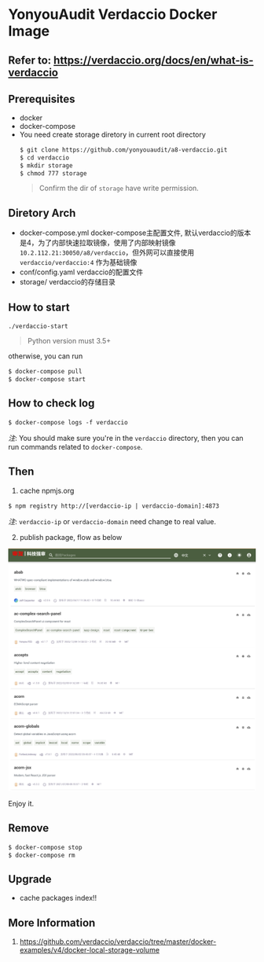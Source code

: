 # YonyouAudit Verdaccio Docker Image

## Refer to: https://verdaccio.org/docs/en/what-is-verdaccio


## Prerequisites
* docker
* docker-compose
* You need create storage diretory in current root directory
  ```
  $ git clone https://github.com/yonyouaudit/a8-verdaccio.git
  $ cd verdaccio
  $ mkdir storage
  $ chmod 777 storage
  ```
  > Confirm the dir of `storage` have write permission.

## Diretory Arch
* docker-compose.yml  docker-compose主配置文件, 默认verdaccio的版本是4，为了内部快速拉取镜像，使用了内部映射镜像 `10.2.112.21:30050/a8/verdaccio`，但外网可以直接使用 `verdaccio/verdaccio:4` 作为基础镜像
* conf/config.yaml     verdaccio的配置文件
* storage/  verdaccio的存储目录

## How to start

```
./verdaccio-start
```
> Python version must 3.5+

otherwise, you can run

```
$ docker-compose pull
$ docker-compose start
```

## How to check log

```
$ docker-compose logs -f verdaccio
```

_注_: You should make sure you're in the `verdaccio` directory, then you can run commands related to `docker-compose`.

## Then
1. cache npmjs.org
```
$ npm registry http://[verdaccio-ip | verdaccio-domain]:4873
```
_注_: `verdaccio-ip` or `verdaccio-domain` need change to real value. 


2. publish package, flow as below

![Image](images/verdaccio-publish.png)

Enjoy it.

## Remove

```
$ docker-compose stop
$ docker-compose rm
```

## Upgrade

+ cache packages index!!

## More Information
1. https://github.com/verdaccio/verdaccio/tree/master/docker-examples/v4/docker-local-storage-volume

